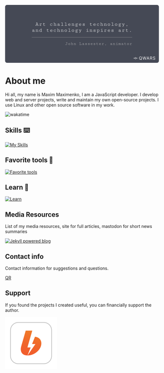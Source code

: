 ![wakatime](./banner.png)

# About me

Hi all, my name is Maxim Maximenko, I am a JavaScript developer. 
I develop web and server projects, write and maintain my own open-source projects.
I use Linux and other open source software in my work.

![wakatime](https://wakatime.com/badge/user/90d372c2-7281-4016-a6be-0412c6a69074.svg)

## Skills ⌨️

[![My Skills](https://skillicons.dev/icons?i=html,css,js,ts,react,redux,vite,webpack,rollupjs,nodejs,markdown,express,prisma,linux,postgres,bash,figma,git&perline=12)](https://skillicons.dev)

## Favorite tools 🔨

[![Favorite tools](https://skillicons.dev/icons?i=vscode,docker,vite,rollupjs,linux,markdown,bash,figma,git,docker,netlify,nginx,postman&perline=10)](https://skillicons.dev)

## Learn 🔰

[![Learn](https://skillicons.dev/icons?i=nextjs,nestjs,tauri,tensorflow,sass,jest&perline=12)](https://skillicons.dev)


## Media Resources

List of my media resources, site for full articles, mastodon for short news summaries

[![Jekyll powered blog](https://skillicons.dev/icons?i=markdown)](https://skillicons.dev)

## Contact info

Contact information for suggestions and questions.

[QR](https://raw.githubusercontent.com/maxqwars/maxqwars/main/maxqwars.svg)

## Support

If you found the projects I created useful, you can financially support the author.

[![Boosty.io](https://github.com/maxqwars/maxqwars/blob/main/icons/svg/boosty-icon.svg?raw=true)]()
